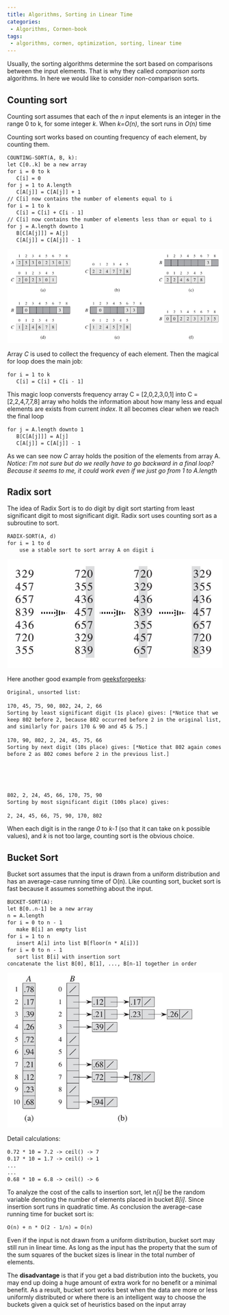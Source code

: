 ```yaml
---
title: Algorithms, Sorting in Linear Time
categories:
 - Algorithms, Cormen-book
tags:
 - algorithms, cormen, optimization, sorting, linear time
---
```


Usually, the sorting algorithms determine the sort based on comparisons between the input elements. That is why they called *comparison sorts* algorithms. In here we would like to consider non-comparison sorts.

## Counting sort
Counting sort assumes that each of the *n* input elements is an integer in the range 0 to k, for some integer *k*. When *k=O(n)*, the sort runs in *O(n)* time

Counting sort works based on counting frequency of each element, by counting them. 

```
COUNTING-SORT(A, B, k):
let C[0..k] be a new array
for i = 0 to k
   C[i] = 0
for j = 1 to A.length
   C[A[j]] = C[A[j]] + 1
// C[i] now contains the number of elements equal to i
for i = 1 to k
   C[i] = C[i] + C[i - 1]
// C[i] now contains the number of elements less than or equal to i
for j = A.length downto 1
   B[C[A[j]]] = A[j]
   C[A[j]] = C[A[j]] - 1
```

![NoImage](/assets/images/cormenAlgorithms/cormen_fig_8_2.jpg)

Array *C* is used to collect the frequency of each element. Then the magical for loop does the main job:

```
for i = 1 to k
   C[i] = C[i] + C[i - 1]
```
This magic loop conversts frequency array C = [2,0,2,3,0,1] into C = [2,2,4,7,7,8] array who holds the information about how many less and equal elements are exists from current *index*. It all becomes clear when we reach the final loop

```
for j = A.length downto 1
   B[C[A[j]]] = A[j]
   C[A[j]] = C[A[j]] - 1
```

As we can see now *C* array holds the position of the elements from array A.
*Notice: I'm not sure but do we really have to go backward in a final loop? Because it seems to me, it could work even if we just go from 1 to A.length*

## Radix sort
The idea of Radix Sort is to do digit by digit sort starting from least significant digit to most significant digit. Radix sort uses counting sort as a subroutine to sort.

```
RADIX-SORT(A, d)
for i = 1 to d
    use a stable sort to sort array A on digit i
```

![NoImage](/assets/images/cormenAlgorithms/cormen_fig_8_3.jpg)

Here another good example from [geeksforgeeks](https://www.geeksforgeeks.org/radix-sort/):

```
Original, unsorted list:

170, 45, 75, 90, 802, 24, 2, 66
Sorting by least significant digit (1s place) gives: [*Notice that we keep 802 before 2, because 802 occurred before 2 in the original list, and similarly for pairs 170 & 90 and 45 & 75.]

170, 90, 802, 2, 24, 45, 75, 66
Sorting by next digit (10s place) gives: [*Notice that 802 again comes before 2 as 802 comes before 2 in the previous list.]



 

802, 2, 24, 45, 66, 170, 75, 90
Sorting by most significant digit (100s place) gives:

2, 24, 45, 66, 75, 90, 170, 802
```

When each digit is in the range *0* to *k-1* (so that it can take on k possible values), and *k* is not too large, counting sort is the obvious choice.

## Bucket Sort

Bucket sort assumes that the input is drawn from a uniform distribution and has an average-case running time of O(n). Like counting sort, bucket sort is fast because it assumes something about the input.

```
BUCKET-SORT(A):
let B[0..n-1] be a new array
n = A.length
for i = 0 to n - 1
   make B[i] an empty list
for i = 1 to n
   insert A[i] into list B[floor(n * A[i])]
for i = 0 to n - 1
   sort list B[i] with insertion sort
concatenate the list B[0], B[1], ..., B[n-1] together in order
```

![NoImage](/assets/images/cormenAlgorithms/cormen_fig_8_4.jpg)

Detail calculations:

```
0.72 * 10 = 7.2 -> ceil() -> 7
0.17 * 10 = 1.7 -> ceil() -> 1
...
...
0.68 * 10 = 6.8 -> ceil() -> 6
```

To analyze the cost of the calls to insertion sort, let *n[i]* be the random variable
denoting the number of elements placed in bucket *B[i]*. Since insertion sort runs in quadratic time. As conclusion the average-case running time for bucket sort is:

```
O(n) + n * O(2 - 1/n) = O(n)
```

Even if the input is not drawn from a uniform distribution, bucket sort may still run in linear time. As long as the input has the property that the sum of the sum squares of the bucket sizes is linear in the total number of elements.

The **disadvantage** is that if you get a bad distribution into the buckets, you may end up doing a huge amount of extra work for no benefit or a minimal benefit. As a result, bucket sort works best when the data are more or less uniformly distributed or where there is an intelligent way to choose the buckets given a quick set of heuristics based on the input array





